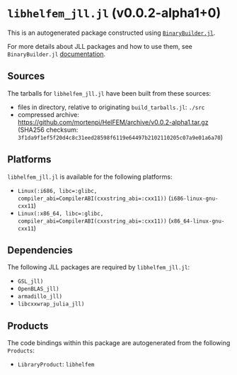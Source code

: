 # `libhelfem_jll.jl` (v0.0.2-alpha1+0)

This is an autogenerated package constructed using [`BinaryBuilder.jl`](https://github.com/JuliaPackaging/BinaryBuilder.jl).

For more details about JLL packages and how to use them, see `BinaryBuilder.jl` [documentation](https://juliapackaging.github.io/BinaryBuilder.jl/dev/jll/).

## Sources

The tarballs for `libhelfem_jll.jl` have been built from these sources:

* files in directory, relative to originating `build_tarballs.jl`: `./src`
* compressed archive: https://github.com/mortenpi/HelFEM/archive/v0.0.2-alpha1.tar.gz (SHA256 checksum: `3f1da9f1ef5f20d4c8c31eed28598f6119e64497b2102110205c07a9e01a6a70`)

## Platforms

`libhelfem_jll.jl` is available for the following platforms:

* `Linux(:i686, libc=:glibc, compiler_abi=CompilerABI(cxxstring_abi=:cxx11))` (`i686-linux-gnu-cxx11`)
* `Linux(:x86_64, libc=:glibc, compiler_abi=CompilerABI(cxxstring_abi=:cxx11))` (`x86_64-linux-gnu-cxx11`)

## Dependencies

The following JLL packages are required by `libhelfem_jll.jl`:

* `GSL_jll)`
* `OpenBLAS_jll)`
* `armadillo_jll)`
* `libcxxwrap_julia_jll)`

## Products

The code bindings within this package are autogenerated from the following `Products`:

* `LibraryProduct`: `libhelfem`
